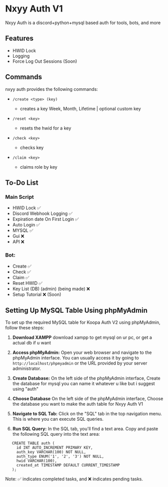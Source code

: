 
# Nxyy Auth V1
Nxyy Auth is a discord+python+mysql based auth for tools, bots, and more 



## Features

- HWID Lock
- Logging 
- Force Log Out Sessions (Soon)

## Commands

nxyy auth provides the following commands:

- `/create <type> (key)`
  - creates a key <type> Week, Month, Lifetime | <key> optional custom key

- `/reset <key>`
  - resets the hwid for a key 

- `/check <key>`
  - checks key

- `/claim <key>`
  - claims role by key
  
## To-Do List

### Main Script
- HWID Lock ✅
- Discord Webhook Logging ✅
- Expiration date On First Login ✅
- Auto Login ✅
- MYSQL ✅
- Gui ❌
- API ❌

### Bot:
- Create ✅
- Check ✅
- Claim ✅
- Reset HWID ✅
- Key List (DB) (admin) (being made) ❌
- Setup Tutorial ❌ (Soon) 


## Setting Up MySQL Table Using phpMyAdmin

To set up the required MySQL table for Koopa Auth V2 using phpMyAdmin, follow these steps:

1. **Download XAMPP**
   download xampp to get mysql on ur pc, or get a actual db if u want

2. **Access phpMyAdmin:**
   Open your web browser and navigate to the phpMyAdmin interface. You can usually access it by going to `http://localhost/phpmyadmin` or the URL provided by your server administrator.

3. **Create Database:**
   On the left side of the phpMyAdmin interface, Create the database for mysql you can name it whatever u like but i suggest using "auth"

4. **Choose Database**
    On the left side of the phpMyAdmin interface, Choose the database you want to make the auth table for Nxyy Auth V1

5. **Navigate to SQL Tab:**
   Click on the "SQL" tab in the top navigation menu. This is where you can execute SQL queries.

6. **Run SQL Query:**
   In the SQL tab, you'll find a text area. Copy and paste the following SQL query into the text area:
   
```
   CREATE TABLE auth (
     id INT AUTO_INCREMENT PRIMARY KEY,
     auth_key VARCHAR(100) NOT NULL,
     auth_type ENUM('1', '2', '3') NOT NULL,
     hwid VARCHAR(100),
     created_at TIMESTAMP DEFAULT CURRENT_TIMESTAMP
   );
```

Note: ✅ indicates completed tasks, and ❌ indicates pending tasks.

